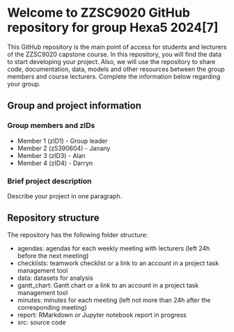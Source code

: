 # Welcome to ZZSC9020 GitHub repository for group Hexa5 2024[7]

This GitHub repository is the main point of access for students and lecturers of the ZZSC9020 capstone course. 
In this repository, you will find the data to start developing your project. Also, we will use the repository to share code, documentation, data, models and other resources between the group members and course lecturers.
Complete the information below regarding your group.

## Group and project information

### Group members and zIDs
- Member 1 (zID1) - Group leader
- Member 2 (z5390604) - Janany
- Member 3 (zID3) - Alan
- Member 4 (zID4) - Darryn

### Brief project description
Describe your project in one paragraph.

## Repository structure
The repository has the following folder structure:

- agendas: agendas for each weekly meeting with lecturers (left 24h before the next meeting)
- checklists: teamwork checklist or a link to an account in a project task management tool
- data: datasets for analysis
- gantt_chart: Gantt chart or a link to an account in a project task management tool
- minutes: minutes for each meeting (left not more than 24h after the corresponding meeting)
- report: RMarkdown or Jupyter notebook report in progress
- src: source code
